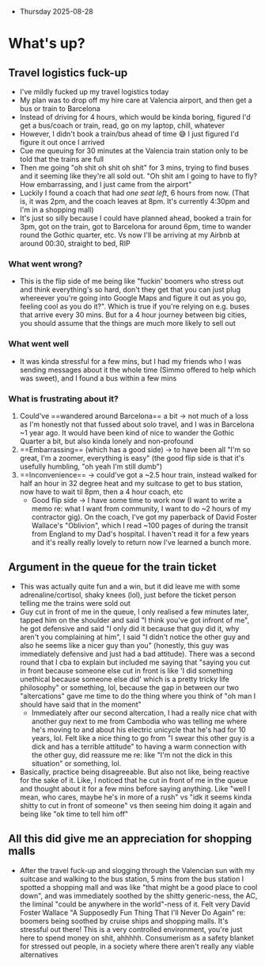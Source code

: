 - Thursday 2025-08-28

# What's up? 
## Travel logistics fuck-up
- I've mildly fucked up my travel logistics today
- My plan was to drop off my hire care at Valencia airport, and then get a bus or train to Barcelona
- Instead of driving for 4 hours, which would be kinda boring, figured I'd get a bus/coach or train, read, go on my laptop, chill, whatever
- However, I didn't book a train/bus ahead of time 😅 I just figured I'd figure it out once I arrived
- Cue me queuing for 30 minutes at the Valencia train station only to be told that the trains are full
- Then me going "oh shit oh shit oh shit" for 3 mins, trying to find buses and it seeming like they're all sold out. "Oh shit am I going to have to fly? How embarrassing, and I just came from the airport"
- Luckily I found a coach that had *one seat left*, 6 hours from now. (That is, it was 2pm, and the coach leaves at 8pm. It's currently 4:30pm and I'm in a shopping mall)
- It's just so silly because I could have planned ahead, booked a train for 3pm, got on the train, got to Barcelona for around 6pm, time to wander round the Gothic quarter, etc. Vs now I'll be arriving at my Airbnb at around 00:30, straight to bed, RIP
### What went wrong? 
- This is the flip side of me being like "fuckin' boomers who stress out and think everything's so hard, don't they get that you can just plug whereever you're going into Google Maps and figure it out as you go, feeling cool as you do it?". Which is true if you're relying on e.g. buses that arrive every 30 mins. But for a 4 hour journey between big cities, you should assume that the things are much more likely to sell out
### What went well
- It was kinda stressful for a few mins, but I had my friends who I was sending messages about it the whole time (Simmo offered to help which was sweet), and I found a bus within a few mins
### What is frustrating about it? 
1. Could've ==wandered around Barcelona== a bit → not much of a loss as I'm honestly not that fussed about solo travel, and I was in Barcelona ~1 year ago. It would have been kind of nice to wander the Gothic Quarter a bit, but also kinda lonely and non-profound
2. ==Embarrassing== (which has a good side) → to have been all "I'm so great, I'm a zoomer, everything is easy" (the good flip side is that it's usefully humbling, "oh yeah I'm still dumb")
3. ==Inconvenience== → could've got a ~2.5 hour train, instead walked for half an hour in 32 degree heat and my suitcase to get to bus station, now have to wait til 8pm, then a 4 hour coach, etc
	- Good flip side → I have some time to work now (I want to write a memo re: what I want from community, I want to do ~2 hours of my contractor gig). On the coach, I've got my paperback of David Foster Wallace's "Oblivion", which I read ~100 pages of during the transit from England to my Dad's hospital. I haven't read it for a few years and it's really really lovely to return now I've learned a bunch more. 
## Argument in the queue for the train ticket
- This was actually quite fun and a win, but it did leave me with some adrenaline/cortisol, shaky knees (lol), just before the ticket person telling me the trains were sold out 
- Guy cut in front of me in the queue, I only realised a few minutes later, tapped him on the shoulder and said "I think you've got infront of me", he got defensive and said "I only did it because that guy did it, why aren't you complaining at him", I said "I didn't notice the other guy and also he seems like a nicer guy than you" (honestly, this guy was immediately defensive and just had a bad attitude). There was a second round that I cba to explain but included me saying that "saying you cut in front because someone else cut in front is like 'I did something unethical because someone else did' which is a pretty tricky life philosophy" or something, lol, because the gap in between our two "altercations" gave me time to do the thing where you think of "oh man I should have said that in the moment"
	- Immediately after our second altercation, I had a really nice chat with another guy next to me from Cambodia who was telling me where he's moving to and about his electric unicycle that he's had for 10 years, lol. Felt like a nice thing to go from "I swear this other guy is a dick and has a terrible attitude" to having a warm connection with the other guy, did reassure me re: like "I'm not the dick in this situation" or something, lol. 
- Basically, practice being disagreeable. But also not like, being reactive for the sake of it. Like, I noticed that he cut in front of me in the queue and thought about it for a few mins before saying anything. Like "well I mean, who cares, maybe he's in more of a rush" vs "idk it seems kinda shitty to cut in front of someone" vs then seeing him doing it again and being like "ok time to tell him off"
## All this did give me an appreciation for shopping malls
- After the travel fuck-up and slogging through the Valencian sun with my suitcase and walking to the bus station, 5 mins from the bus station I spotted a shopping mall and was like "that might be a good place to cool down", and was immediately soothed by the shitty generic-ness, the AC, the liminal "could be anywhere in the world"-ness of it. Felt very David Foster Wallace "A Supposedly Fun Thing That I'll Never Do Again" re: boomers being soothed by cruise ships and shopping malls. It's stressful out there! This is a very controlled environment, you're just here to spend money on shit, ahhhhh. Consumerism as a safety blanket for stressed out people, in a society where there aren't really any viable alternatives